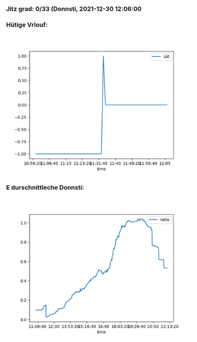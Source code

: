 ### Jitz grad: 0/33 (Donnsti, 2021-12-30 12:06:00

### Hütige Vrlouf:
![Graph](Today.png)

### E durschnittleche Donnsti:
![Graph](Donnsti.png)